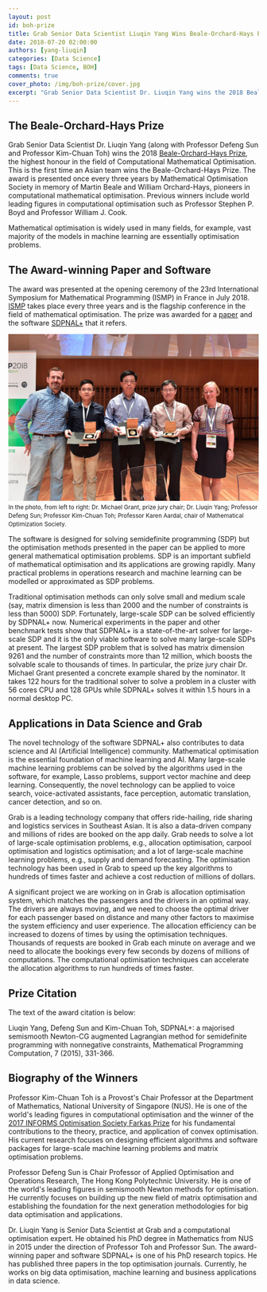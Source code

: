 ```yaml
---
layout: post
id: boh-prize
title: Grab Senior Data Scientist Liuqin Yang Wins Beale-Orchard-Hays Prize
date: 2018-07-20 02:00:00
authors: [yang-liuqin]
categories: [Data Science]
tags: [Data Science, BOH]
comments: true
cover_photo: /img/boh-prize/cover.jpg
excerpt: "Grab Senior Data Scientist Dr. Liuqin Yang wins the 2018 Beale-Orchard-Hays Prize, the highest honor in Computational Mathematical Optimization. He has been recognised for his paper and the corresponding software SDPNAL+."
---
```


## The Beale-Orchard-Hays Prize

Grab Senior Data Scientist Dr. Liuqin Yang (along with Professor Defeng Sun and Professor Kim-Chuan Toh) wins the 2018 [Beale-Orchard-Hays Prize](http://www.mathopt.org/?nav=boh), the highest honour in the field of Computational Mathematical Optimisation. This is the first time an Asian team wins the Beale-Orchard-Hays Prize. The award is presented once every three years by Mathematical Optimisation Society in memory of Martin Beale and William Orchard-Hays, pioneers in computational mathematical optimisation. Previous winners include world leading figures in computational optimisation such as Professor Stephen P. Boyd and Professor William J. Cook.

Mathematical optimisation is widely used in many fields, for example, vast majority of the models in machine learning are essentially optimisation problems.

## The Award-winning Paper and Software

The award was presented at the opening ceremony of the 23rd International Symposium for Mathematical Programming (ISMP) in France in July 2018. [ISMP](http://www.mathopt.org/?nav=ismp) takes place every three years and is the flagship conference in the field of mathematical optimisation. The prize was awarded for a [paper](https://link.springer.com/article/10.1007/s12532-015-0082-6) and the software [SDPNAL+](http://www.math.nus.edu.sg/~mattohkc/SDPNALplus.html) that it refers.

<div class="post-image-section">
  <img alt="In the photo, from left to right: Dr. Michael Grant, prize jury chair; Dr. Liuqin Yang; Professor Defeng Sun; Professor Kim-Chuan Toh; Professor Karen Aardal, chair of Mathematical Optimisation Society." src="/img/boh-prize/cover.jpg">
  <small class="post-image-caption">In the photo, from left to right: Dr. Michael Grant, prize jury chair; Dr. Liuqin Yang; Professor Defeng Sun; Professor Kim-Chuan Toh; Professor Karen Aardal, chair of Mathematical Optimization Society.</small>
</div>

The software is designed for solving semidefinite programming (SDP) but the optimisation methods presented in the paper can be applied to more general mathematical optimisation problems. SDP is an important subfield of mathematical optimisation and its applications are growing rapidly. Many practical problems in operations research and machine learning can be modelled or approximated as SDP problems.

Traditional optimisation methods can only solve small and medium scale (say, matrix dimension is less than 2000 and the number of constraints is less than 5000) SDP. Fortunately, large-scale SDP can be solved efficiently by SDPNAL+ now. Numerical experiments in the paper and other benchmark tests show that SDPNAL+ is a state-of-the-art solver for large-scale SDP and it is the only viable software to solve many large-scale SDPs at present. The largest SDP problem that is solved has matrix dimension 9261 and the number of constraints more than 12 million, which boosts the solvable scale to thousands of times. In particular, the prize jury chair Dr. Michael Grant presented a concrete example shared by the nominator. It takes 122 hours for the traditional solver to solve a problem in a cluster with 56 cores CPU and 128 GPUs while SDPNAL+ solves it within 1.5 hours in a normal desktop PC.

## Applications in Data Science and Grab

The novel technology of the software SDPNAL+ also contributes to data science and AI (Artificial Intelligence) community. Mathematical optimisation is the essential foundation of machine learning and AI. Many large-scale machine learning problems can be solved by the algorithms used in the software, for example, Lasso problems, support vector machine and deep learning. Consequently, the novel technology can be applied to voice search, voice-activated assistants, face perception, automatic translation, cancer detection, and so on.

Grab is a leading technology company that offers ride-hailing, ride sharing and logistics services in Southeast Asian. It is also a data-driven company and millions of rides are booked on the app daily. Grab needs to solve a lot of large-scale optimisation problems, e.g., allocation optimisation, carpool optimisation and logistics optimisation; and a lot of large-scale machine learning problems, e.g., supply and demand forecasting. The optimisation technology has been used in Grab to speed up the key algorithms to hundreds of times faster and achieve a cost reduction of millions of dollars.

A significant project we are working on in Grab is allocation optimisation system, which matches the passengers and the drivers in an optimal way. The drivers are always moving, and we need to choose the optimal driver for each passenger based on distance and many other factors to maximise the system efficiency and user experience. The allocation efficiency can be increased to dozens of times by using the optimisation techniques. Thousands of requests are booked in Grab each minute on average and we need to allocate the bookings every few seconds by dozens of millions of computations. The computational optimisation techniques can accelerate the allocation algorithms to run hundreds of times faster.

## Prize Citation

The text of the award citation is below:

Liuqin Yang, Defeng Sun and Kim-Chuan Toh, SDPNAL+: a majorised semismooth Newton-CG augmented Lagrangian method for semidefinite programming with nonnegative constraints, Mathematical Programming Computation, 7 (2015), 331-366.

## Biography of the Winners

Professor Kim-Chuan Toh is a Provost's Chair Professor at the Department of Mathematics, National University of Singapore (NUS). He is one of the world's leading figures in computational optimisation and the winner of the [2017 INFORMS Optimisation Society Farkas Prize](http://connect.informs.org/optimizationsociety/prizes/farkas-prize/2017) for his fundamental contributions to the theory, practice, and application of convex optimisation. His current research focuses on designing efficient algorithms and software packages for large-scale machine learning problems and matrix optimisation problems.

Professor Defeng Sun is Chair Professor of Applied Optimisation and Operations Research, The Hong Kong Polytechnic University. He is one of the world's leading figures in semismooth Newton methods for optimisation. He currently focuses on building up the new field of matrix optimisation and establishing the foundation for the next generation methodologies for big data optimisation and applications.

Dr. Liuqin Yang is Senior Data Scientist at Grab and a computational optimisation expert. He obtained his PhD degree in Mathematics from NUS in 2015 under the direction of Professor Toh and Professor Sun. The award-winning paper and software SDPNAL+ is one of his PhD research topics. He has published three papers in the top optimisation journals. Currently, he works on big data optimisation, machine learning and business applications in data science. 
